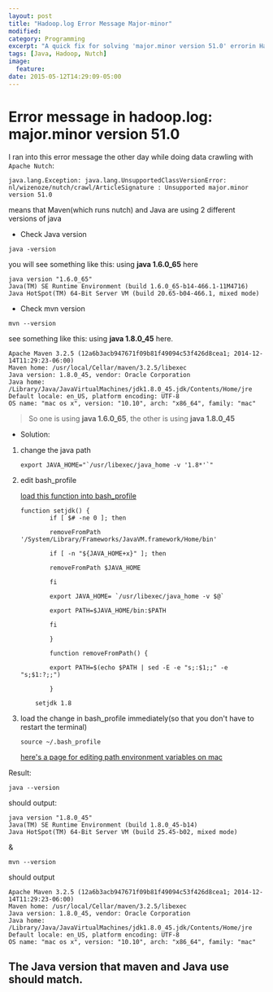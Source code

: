 ```yaml
---
layout: post
title: "Hadoop.log Error Message Major-minor"
modified:
category: Programming
excerpt: "A quick fix for solving 'major.minor version 51.0' errorin Hadoop.log for Java development"
tags: [Java, Hadoop, Nutch]
image:
  feature:
date: 2015-05-12T14:29:09-05:00
---
```


# Error message in hadoop.log: major.minor version 51.0

I ran into this error message the other day while doing data crawling with `Apache Nutch`:

```
java.lang.Exception: java.lang.UnsupportedClassVersionError: nl/wizenoze/nutch/crawl/ArticleSignature : Unsupported major.minor version 51.0
```

means that Maven(which runs nutch) and Java are using 2 different versions of java

+ Check Java version

```
java -version

```

you will see something like this: using **java 1.6.0_65** here

```
java version "1.6.0_65"
Java(TM) SE Runtime Environment (build 1.6.0_65-b14-466.1-11M4716)
Java HotSpot(TM) 64-Bit Server VM (build 20.65-b04-466.1, mixed mode)
```


+ Check mvn version

```
mvn --version
```

see something like this: using **java 1.8.0_45** here. 

```
Apache Maven 3.2.5 (12a6b3acb947671f09b81f49094c53f426d8cea1; 2014-12-14T11:29:23-06:00)
Maven home: /usr/local/Cellar/maven/3.2.5/libexec
Java version: 1.8.0_45, vendor: Oracle Corporation
Java home: /Library/Java/JavaVirtualMachines/jdk1.8.0_45.jdk/Contents/Home/jre
Default locale: en_US, platform encoding: UTF-8
OS name: "mac os x", version: "10.10", arch: "x86_64", family: "mac"
```

>So one is using **java 1.6.0_65**, the other is using **java 1.8.0_45**

+ Solution: 

1. change the java path

	```
	export JAVA_HOME="`/usr/libexec/java_home -v '1.8*'`"
	```


2.  edit bash_profile

	[load this function into bash_profile](http://www.jayway.com/2014/01/15/how-to-switch-jdk-version-on-mac-os-x-maverick/)


	```
	function setjdk() {
			if [ $# -ne 0 ]; then

			removeFromPath '/System/Library/Frameworks/JavaVM.framework/Home/bin'

			if [ -n "${JAVA_HOME+x}" ]; then

			removeFromPath $JAVA_HOME

			fi

			export JAVA_HOME= `/usr/libexec/java_home -v $@`

			export PATH=$JAVA_HOME/bin:$PATH

			fi

			}

			function removeFromPath() {

			export PATH=$(echo $PATH | sed -E -e "s;:$1;;" -e "s;$1:?;;")

			}

		setjdk 1.8

	```


3. load the change in bash_profile immediately(so that you don't have to restart the terminal)

	```
	source ~/.bash_profile
	``` 


	[here's a page for editing path environment variables on mac](http://hathaway.cc/post/69201163472/how-to-edit-your-path-environment-variables-on-mac)



Result:

```
java --version
``` 
should output:

```
java version "1.8.0_45"
Java(TM) SE Runtime Environment (build 1.8.0_45-b14)
Java HotSpot(TM) 64-Bit Server VM (build 25.45-b02, mixed mode)
```

&

``` 
mvn --version 
```
should output

```
Apache Maven 3.2.5 (12a6b3acb947671f09b81f49094c53f426d8cea1; 2014-12-14T11:29:23-06:00)
Maven home: /usr/local/Cellar/maven/3.2.5/libexec
Java version: 1.8.0_45, vendor: Oracle Corporation
Java home: /Library/Java/JavaVirtualMachines/jdk1.8.0_45.jdk/Contents/Home/jre
Default locale: en_US, platform encoding: UTF-8
OS name: "mac os x", version: "10.10", arch: "x86_64", family: "mac"
```

## The Java version that maven and Java use should match.

